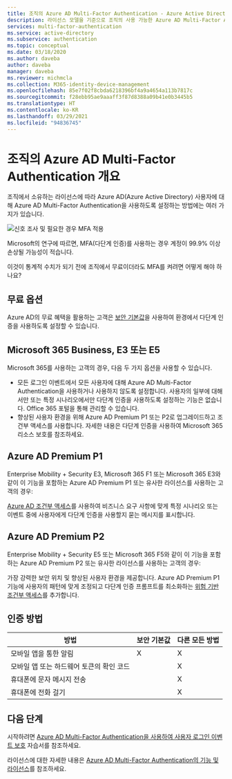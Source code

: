 ```yaml
---
title: 조직의 Azure AD Multi-Factor Authentication - Azure Active Directory
description: 라이선스 모델을 기준으로 조직의 사용 가능한 Azure AD Multi-Factor Authentication 기능에 대해 알아봅니다.
services: multi-factor-authentication
ms.service: active-directory
ms.subservice: authentication
ms.topic: conceptual
ms.date: 03/18/2020
ms.author: daveba
author: daveba
manager: daveba
ms.reviewer: michmcla
ms.collection: M365-identity-device-management
ms.openlocfilehash: 85e7f02f8cbda6218396bf4a9a4654a113b7817c
ms.sourcegitcommit: f28ebb95ae9aaaff3f87d8388a09b41e0b3445b5
ms.translationtype: HT
ms.contentlocale: ko-KR
ms.lasthandoff: 03/29/2021
ms.locfileid: "94836745"
---
```

# <a name="overview-of-azure-ad-multi-factor-authentication-for-your-organization"></a>조직의 Azure AD Multi-Factor Authentication 개요

조직에서 소유하는 라이선스에 따라 Azure AD(Azure Active Directory) 사용자에 대해 Azure AD Multi-Factor Authentication을 사용하도록 설정하는 방법에는 여러 가지가 있습니다. 

![신호 조사 및 필요한 경우 MFA 적용](./media/concept-fundamentals-mfa-get-started/verify-signals-and-perform-mfa-if-required.png)

Microsoft의 연구에 따르면, MFA(다단계 인증)를 사용하는 경우 계정이 99.9% 이상 손상될 가능성이 적습니다.

이것이 통계적 수치가 되기 전에 조직에서 무료이더라도 MFA를 켜려면 어떻게 해야 하나요?

## <a name="free-option"></a>무료 옵션

Azure AD의 무료 혜택을 활용하는 고객은 [보안 기본값](../fundamentals/concept-fundamentals-security-defaults.md)을 사용하여 환경에서 다단계 인증을 사용하도록 설정할 수 있습니다.

## <a name="microsoft-365-business-e3-or-e5"></a>Microsoft 365 Business, E3 또는 E5

Microsoft 365를 사용하는 고객의 경우, 다음 두 가지 옵션을 사용할 수 있습니다.

* 모든 로그인 이벤트에서 모든 사용자에 대해 Azure AD Multi-Factor Authentication을 사용하거나 사용하지 않도록 설정합니다. 사용자의 일부에 대해서만 또는 특정 시나리오에서만 다단계 인증을 사용하도록 설정하는 기능은 없습니다. Office 365 포털을 통해 관리할 수 있습니다. 
* 향상된 사용자 환경을 위해 Azure AD Premium P1 또는 P2로 업그레이드하고 조건부 액세스를 사용합니다. 자세한 내용은 다단계 인증을 사용하여 Microsoft 365 리소스 보호를 참조하세요.

## <a name="azure-ad-premium-p1"></a>Azure AD Premium P1

Enterprise Mobility + Security E3, Microsoft 365 F1 또는 Microsoft 365 E3와 같이 이 기능을 포함하는 Azure AD Premium P1 또는 유사한 라이선스를 사용하는 고객의 경우: 

[Azure AD 조건부 액세스](../authentication/tutorial-enable-azure-mfa.md)를 사용하여 비즈니스 요구 사항에 맞게 특정 시나리오 또는 이벤트 중에 사용자에게 다단계 인증을 사용할지 묻는 메시지를 표시합니다.

## <a name="azure-ad-premium-p2"></a>Azure AD Premium P2

Enterprise Mobility + Security E5 또는 Microsoft 365 F5와 같이 이 기능을 포함하는 Azure AD Premium P2 또는 유사한 라이선스를 사용하는 고객의 경우: 

가장 강력한 보안 위치 및 향상된 사용자 환경을 제공합니다. Azure AD Premium P1 기능에 사용자의 패턴에 맞게 조정되고 다단계 인증 프롬프트를 최소화하는 [위험 기반 조건부 액세스](../conditional-access/howto-conditional-access-policy-risk.md)를 추가합니다.

## <a name="authentication-methods"></a>인증 방법

| 방법 | 보안 기본값 | 다른 모든 방법 |
| --- | --- | --- |
| 모바일 앱을 통한 알림 | X | X |
| 모바일 앱 또는 하드웨어 토큰의 확인 코드 |   | X |
| 휴대폰에 문자 메시지 전송 |   | X |
| 휴대폰에 전화 걸기 |   | X |

## <a name="next-steps"></a>다음 단계

시작하려면 [Azure AD Multi-Factor Authentication을 사용하여 사용자 로그인 이벤트 보호](../authentication/tutorial-enable-azure-mfa.md) 자습서를 참조하세요.

라이선스에 대한 자세한 내용은 [Azure AD Multi-Factor Authentication의 기능 및 라이선스](../authentication/concept-mfa-licensing.md)를 참조하세요.
